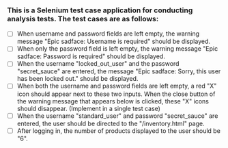 ### This is a Selenium test case application for conducting analysis tests. The test cases are as follows:


- [ ] When username and password fields are left empty, the warning message "Epic sadface: Username is required" should be displayed.
- [ ] When only the password field is left empty, the warning message "Epic sadface: Password is required" should be displayed.
- [ ] When the username "locked_out_user" and the password "secret_sauce" are entered, the message "Epic sadface: Sorry, this user has been locked out." should be displayed.
- [ ] When both the username and password fields are left empty, a red "X" icon should appear next to these two inputs. When the close button of the warning message that appears below is clicked, these "X" icons should disappear. (Implement in a single test case)
- [ ] When the username "standard_user" and password "secret_sauce" are entered, the user should be directed to the "/inventory.html" page.
- [ ] After logging in, the number of products displayed to the user should be "6".